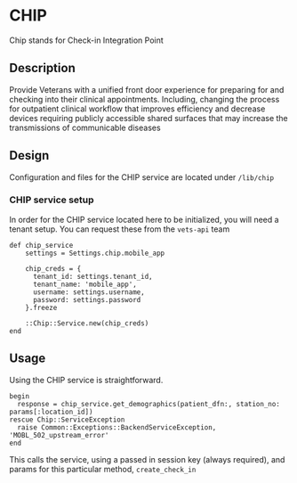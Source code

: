 # CHIP
Chip stands for Check-in Integration Point

## Description
Provide Veterans with a unified front door experience for preparing for and checking into their clinical appointments. Including, changing the process for outpatient clinical workflow that improves efficiency and decrease devices requiring publicly accessible shared surfaces that may increase the transmissions of communicable diseases

## Design

Configuration and files for the CHIP service are located under `/lib/chip`

### CHIP service setup
In order for the CHIP service located here to be initialized, you will need a tenant setup. You can request these from the `vets-api` team

```
def chip_service
    settings = Settings.chip.mobile_app
    
    chip_creds = {
      tenant_id: settings.tenant_id,
      tenant_name: 'mobile_app',
      username: settings.username,
      password: settings.password
    }.freeze
    
    ::Chip::Service.new(chip_creds)
end
```

## Usage

Using the CHIP service is straightforward.

```
begin
  response = chip_service.get_demographics(patient_dfn:, station_no: params[:location_id])
rescue Chip::ServiceException
  raise Common::Exceptions::BackendServiceException, 'MOBL_502_upstream_error'
end
```

This calls the service, using a passed in session key (always required), and params for this particular method, `create_check_in`